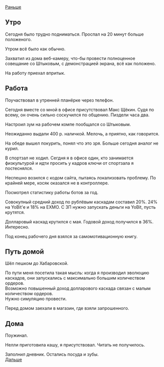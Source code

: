 [Раньше](2020.12.07.md)  
## Утро
Сегодня было трудно подниматься. Проспал на 20 минут больше положеного.

Утром всё было как обычно.  

Захватил из дома веб-камеру, что-бы провести полноценное совещание со Штыковым, с демонстрацией экрана, всё как положено.

На работу приехал впритык.
## Работа
Поучаствовал в утренней планёрке через телефон.

Сегодня вместе со мной в офисе присутствовал Макс Щёкин. Судя по всему, он очень сильно соскучился по общению. Пиздели часа два.

Настроил зум на рабочем компе пообщался со Штыковым.

Неожиданно выдали 400 р. наличкой. Мелочь, а приятно, как говорится.

На обеде вышел покурить, понял что это зря. Больше сегодня аналог не курил.

В спортзал не ходил. Сегдня я в офисе один, кто занимается физкультурой и идти просить у кадров ключи от спортзала я постеснялся.

Неспешно возился с кодом сайта, пытаясь локализовать проблему. По крайней мере, косяк оказался не в контроллере.

Посмотрел статистику работы ботов за год.

Совокупный средний доход по рублёвым каскадам составил 20%. 24% на YoBit'е и 18% на EXMO. С ЗП нужно запускать деньги на YoBit, пусть крутятся.

Долларовый каскад крутился с мая. Годовой доход получился в 36%. Интересно.

Под конец рабочего дня взялся за самомотивационную книгу.
## Путь домой
Шёл пешком до Хабаровской.

По пути меня посетила такая мысль: когда я производил эволюцию каскадов, они запускались с максимально большим количеством ордеров.  
Возможно повышенный доход долларового каскада связан с малым количеством ордеров.  
Нужно симуляцию провести.

Перед домом заехали в магазин, где взяли запрошенного.
## Дома
Поужинал.

Нелли приготовила кашу, я присутствовал.
Читать не получилось.

Заполнил дневник. Остались посуда и зубы.  
[Дальше](2020.12.09.md)
